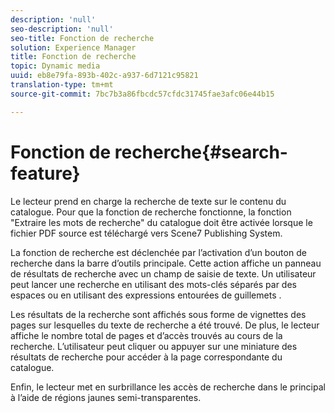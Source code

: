 ```yaml
---
description: 'null'
seo-description: 'null'
seo-title: Fonction de recherche
solution: Experience Manager
title: Fonction de recherche
topic: Dynamic media
uuid: eb8e79fa-893b-402c-a937-6d7121c95821
translation-type: tm+mt
source-git-commit: 7bc7b3a86fbcdc57cfdc31745fae3afc06e44b15

---
```



# Fonction de recherche{#search-feature}

Le lecteur prend en charge la recherche de texte sur le contenu du catalogue. Pour que la fonction de recherche fonctionne, la fonction &quot;Extraire les mots de recherche&quot; du catalogue doit être activée lorsque le fichier PDF source est téléchargé vers Scene7 Publishing System.

La fonction de recherche est déclenchée par l’activation d’un bouton de recherche dans la barre d’outils principale. Cette action affiche un panneau de résultats de recherche avec un champ de saisie de texte. Un utilisateur peut lancer une recherche en utilisant des mots-clés séparés par des espaces ou en utilisant des expressions entourées de guillemets .

Les résultats de la recherche sont affichés sous forme de vignettes des pages sur lesquelles du texte de recherche a été trouvé. De plus, le lecteur affiche le nombre total de pages et d’accès trouvés au cours de la recherche. L’utilisateur peut cliquer ou appuyer sur une miniature des résultats de recherche pour accéder à la page correspondante du catalogue.

Enfin, le lecteur met en surbrillance les accès de recherche dans le principal à l’aide de régions jaunes semi-transparentes.

